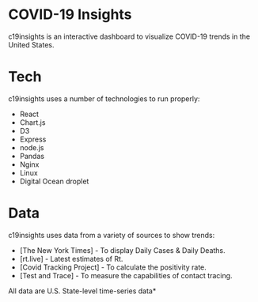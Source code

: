 # COVID-19 Insights

c19insights is an interactive dashboard to visualize COVID-19 trends in the United States.

# Tech

c19insights uses a number of technologies to run properly:

* React
* Chart.js
* D3
* Express
* node.js
* Pandas
* Nginx
* Linux
* Digital Ocean droplet

# Data

c19insights uses data from a variety of sources to show trends:

* [The New York Times] - To display Daily Cases & Daily Deaths.
* [rt.live] - Latest estimates of Rt.
* [Covid Tracking Project] - To calculate the positivity rate.
* [Test and Trace] - To measure the capabilities of contact tracing.

All data are U.S. State-level time-series data*
